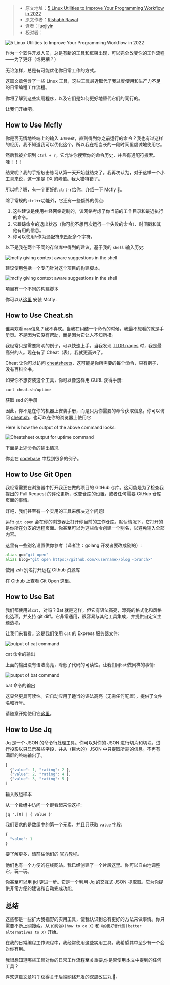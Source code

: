 > - 原文地址：[5 Linux Utilities to Improve Your Programming Workflow in 2022](https://www.freecodecamp.org/news/5-linux-utilities-for-better-programming-workflow/)
> - 原文作者：[Rishabh Rawat](https://www.freecodecamp.org/news/author/rishabh570/)
> - 译者：[luojiyin](https://github.com/luojiyin1987)
> - 校对者：

![5 Linux Utilities to Improve Your Programming Workflow in 2022](https://www.freecodecamp.org/news/content/images/size/w2000/2022/08/linux-shell-utilities-cover.jpeg)

作为一个软件开发人员，总是有新的工具和框架出现，可以完全改变你的工作流程——为了更好（或更糟？）

无论怎样，总是有可能优化你日常工作的方式。

这篇文章包含了一些 Linux 工具，这些工具最近取代了我过度使用和生产力不足的日常编程工作流程。

你将了解到这些实用程序，以及它们是如何更好地替代它们的同行的。

让我们开始吧。

## How to Use Mcfly

你是否无情地终端上的输入 `上箭头键`，直到得到你之前运行的命令？我也有过这样的经历。我不知道我可以优化这个，所以我在相当长的一段时间里虔诚地使用它。

然后我被介绍到 `ctrl + r`。它允许你搜索你的命令历史，并且有通配符搜索。哇！！！

结果呢？我的手指敲击练习从第一天开始就结束了。我再次认为，对于这样一个小工具来说，这一定是 DX 的峰值。我大错特错了。

所以呢？嗯，有一个更好的`ctrl-r`给你。介绍一下 Mcfly 🦋。

除了常规的`ctrl+r`功能外，它还有一些额外的优点:

1. 这些建议是使用神经网络定制的，该网络考虑了你当前的工作目录和最近执行的命令。
2. 它跟踪命令的退出状态（你可能不想再次运行一个失败的命令）、时间戳和其他有用的信息。
3. 你可以使用`%`作为通配符来匹配多个字符。

以下是我在两个不同的存储库中得到的建议，基于我的 `shell` 输入历史:

![mcfly giving context aware suggestions in the shell](https://www.freecodecamp.org/news/content/images/2022/08/mcfly-in-git-project.png)

建议使用包括一个专门针对这个项目的构建脚本。

![mcfly giving context aware suggestions in the shell](https://www.freecodecamp.org/news/content/images/2022/08/mcfly-in-different-git-project.png)

项目有一个不同的构建脚本

你可以从[这里](https://github.com/cantino/mcfly#installation) 安装 Mcfly .

## How to Use Cheat.sh

谁喜欢看 `man`信息？我不喜欢。当我在纠结一个命令的时候，我最不想看的就是手册页。不是因为它没有帮助，而是因为它让人不知所措。

我经常只是需要简明的例子，可以快速上手。当我发现 [TLDR pages](https://tldr.sh/) 时，我是最高兴的人。现在有了 Cheat（表），我就更高兴了。

Cheat 让你可以访问 [cheatsheets](https://github.com/cheat/cheatsheets/)，这可能是你所需要的每个命令，只有例子，没有百科全书。

如果你不想安装这个工具，你可以像这样用 CURL 获得手册:

```bash
curl cheat.sh/uptime
```

获取 sed 的手册

因此，你不是在你的机器上安装手册，而是只为你需要的命令获取信息。你可以访问 [cheat.sh](https://cheat.sh/)，也可以在你的浏览器上使用它

Here is how the output of the above command looks:

![Cheatsheet output for uptime command](https://www.freecodecamp.org/news/content/images/2022/08/Image-Pasted-at-2022-8-19-13-56.png)

下面是上述命令的输出情况

你会在 [codebase](https://github.com/cheat/cheat) 中找到很多的例子。

## How to Use Git Open

我经常需要在浏览器中打开我正在做的项目的 GitHub 仓库。这可能是为了检查我提出的 Pull Request 的评论更新，改变仓库的设置，或者任何需要 GitHub 仓库页面的事情。

好吧，我们甚至有一个实用的工具来解决这个问题!

运行 `git open` 会在你的浏览器上打开你当前的工作仓库。默认情况下，它打开的是你所在分支的远程页面。你甚至可以为这些命令创建一个别名，以避免输入全部内容。

这里有一些别名设置供你参考（译者注：golang 开发者要改成别的）:

```bash
alias go="git open"
alias blog="git open https://github.com/<username>/blog <branch>"
```

使用 zsh 别名打开远程 Github 资源库

在 Github 上查看 Git Open [这里](https://github.com/paulirish/git-open)。

## How to Use Bat

我们都使用过`cat`，对吗？Bat 就是这样，但它有语法高亮，漂亮的格式化和风格化选项，并支持 git diff。它非常通用，很容易与其他工具集成，并提供自定义主题选项。

让我们来看看。这是我们使用 `cat` 的 Express 服务器文件:

![output of cat command](https://www.freecodecamp.org/news/content/images/2022/08/Image-Pasted-at-2022-8-19-16-26.png)

cat 命令的输出

上面的输出没有语法高亮，降低了代码的可读性。让我们用`bat`做同样的事情:

![output of bat command](https://www.freecodecamp.org/news/content/images/2022/08/Image-Pasted-at-2022-8-19-16-27.png)

bat 命令的输出

这显然更具可读性。它自动应用了适当的语法高亮（无需任何配置），提供了文件名和行号。

请随意开始使用它[这里](https://github.com/sharkdp/bat)。

## How to Use Jq

Jq 是一个 JSON 的命令行处理工具。你可以对你的 JSON 进行切片和切块，进行投影以只显示某些字段，并从（巨大的）JSON 中只提取所需的信息。不再有满屏的终端输出了。

```javascript
[
  {"value": 1, "rating": 2 },
  {"value": 2, "rating": 4 },
  {"value": 3, "rating": 5 }
]
```

输入数组样本

从一个数组中访问一个键看起来像这样:

```shell
jq '.[0] | { value }'
```

我们要求的是数组中的第一个元素，并且只获取 `value` 字段:

```javascript
{
  "value": 1
}
```

要了解更多，请前往他们的 [官方教程](https://stedolan.github.io/jq/tutorial/)。

他们也有一个方便的在线网站。我已经创建了一个片段[这里](https://jqplay.org/s/E2-xscbiHba)。你可以自由地调整它，玩一玩。

你甚至可以用 [jid](https://github.com/simeji/jid) 更进一步。它是一个利用 Jq 的交互式 JSON 提取器。它为你提供非常方便的建议和自动完成功能。

## 总结

这些都是一些扩大我视野的实用工具，使我认识到总有更好的方法来做事情。你只需要不断上网搜索。从 `如何做X(how to do X)` 和 `X的更好替代品(better alternatives to X)` 开始。

在我的日常编程工作流程中，我经常使用这些实用工具。我希望其中至少有一个会对你有用。

我很想知道哪些工具对你的日常工作流程至关重要,你是否使用本文中提到的任何工具？

喜欢这篇文章吗？[获得关于后端网络开发的双周改进丸](https://rrawat.com/newsletter) 💌。
